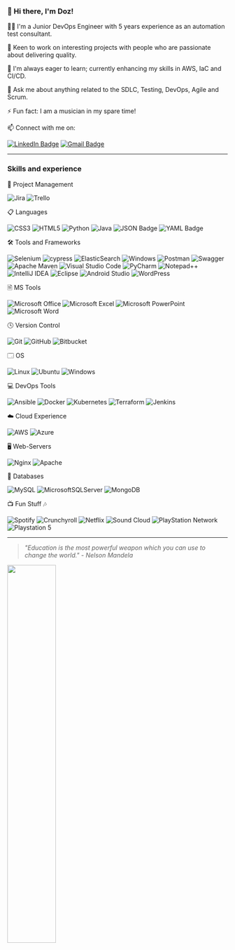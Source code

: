 ### 👋 Hi there, I'm Doz!

👨‍💻 I'm a Junior DevOps Engineer with 5 years experience as an automation test consultant.

🔭 Keen to work on interesting projects with people who are passionate about delivering quality.

🌱 I'm always eager to learn; currently enhancing my skills in AWS, IaC and CI/CD.

💬 Ask me about anything related to the SDLC, Testing, DevOps, Agile and Scrum.

⚡ Fun fact: I am a musician in my spare time!

📫 Connect with me on:

  [![LinkedIn Badge](https://img.shields.io/badge/LinkedIn-0A66C2?logo=linkedin&logoColor=fff&style=plastic)](https://www.linkedin.com/in/chiedozie-chukwurah-6a6851a0/)
  [![Gmail Badge](https://img.shields.io/badge/Gmail-EA4335?logo=gmail&logoColor=fff&style=plastic)](mailto:chukwurahdc@gmail.com)
  
---

### Skills and experience

🚀 Project Management

![Jira](https://img.shields.io/badge/jira-%230A0FFF.svg?style=plastic&logo=jira&logoColor=white)
![Trello](https://img.shields.io/badge/Trello-%23026AA7.svg?style=plastic&logo=Trello&logoColor=white)

📋 Languages 

![CSS3](https://img.shields.io/badge/css3-%231572B6.svg?style=plastic&logo=css3&logoColor=white)
![HTML5](https://img.shields.io/badge/html5-%23E34F26.svg?style=plastic&logo=html5&logoColor=white)
![Python](https://img.shields.io/badge/python-3670A0?style=plastic&logo=python&logoColor=ffdd54)
![Java](https://img.shields.io/badge/java-%23ED8B00.svg?style=plastic&logo=openjdk&logoColor=white)
![JSON Badge](https://img.shields.io/badge/JSON-000?logo=json&logoColor=fff&style=plastic)
![YAML Badge](https://img.shields.io/badge/YAML-CB171E?logo=yaml&logoColor=fff&style=plastic)

🛠️ Tools and Frameworks

![Selenium](https://img.shields.io/badge/-selenium-%43B02A?style=plastic&logo=selenium&logoColor=white)
![cypress](https://img.shields.io/badge/-cypress-%23E5E5E5?style=plastic&logo=cypress&logoColor=058a5e)
![ElasticSearch](https://img.shields.io/badge/-ElasticSearch-005571?style=plastic&logo=elasticsearch)
![Windows](https://img.shields.io/badge/Windows-0078D6?style=plastic&logo=windows&logoColor=white)
![Postman](https://img.shields.io/badge/Postman-FF6C37?style=plastic&logo=postman&logoColor=white)
![Swagger](https://img.shields.io/badge/-Swagger-%23Clojure?style=plastic&logo=swagger&logoColor=white)
![Apache Maven](https://img.shields.io/badge/Apache%20Maven-C71A36?style=plastic&logo=Apache%20Maven&logoColor=white)
![Visual Studio Code](https://img.shields.io/badge/Visual%20Studio%20Code-0078d7.svg?style=plastic&logo=visual-studio-code&logoColor=white)
![PyCharm](https://img.shields.io/badge/pycharm-143?style=plastic&logo=pycharm&logoColor=black&color=black&labelColor=green)
![Notepad++](https://img.shields.io/badge/Notepad++-90E59A.svg?style=plastic&logo=notepad%2b%2b&logoColor=black)
![IntelliJ IDEA](https://img.shields.io/badge/IntelliJIDEA-000000.svg?style=plastic&logo=intellij-idea&logoColor=white)
![Eclipse](https://img.shields.io/badge/Eclipse-FE7A16.svg?style=plastic&logo=Eclipse&logoColor=white)
![Android Studio](https://img.shields.io/badge/Android%20Studio-3DDC84.svg?style=plastic&logo=android-studio&logoColor=white)
![WordPress](https://img.shields.io/badge/WordPress-%23117AC9.svg?style=plastic&logo=WordPress&logoColor=white)

🗎 MS Tools

![Microsoft Office](https://img.shields.io/badge/Microsoft_Office-D83B01?style=plastic&logo=microsoft-office&logoColor=white)
![Microsoft Excel](https://img.shields.io/badge/Microsoft_Excel-217346?style=plastic&logo=microsoft-excel&logoColor=white)
![Microsoft PowerPoint](https://img.shields.io/badge/Microsoft_PowerPoint-B7472A?style=plastic&logo=microsoft-powerpoint&logoColor=white)
![Microsoft Word](https://img.shields.io/badge/Microsoft_Word-2B579A?style=plastic&logo=microsoft-word&logoColor=white)

🕓  Version Control 

![Git](https://img.shields.io/badge/git-%23F05033.svg?style=plastic&logo=git&logoColor=white)
![GitHub](https://img.shields.io/badge/github-%23121011.svg?style=plastic&logo=github&logoColor=white)
![Bitbucket](https://img.shields.io/badge/bitbucket-%230047B3.svg?style=plastic&logo=bitbucket&logoColor=white)

🗔 OS

![Linux](https://img.shields.io/badge/Linux-FCC624?style=plastic&logo=linux&logoColor=black)
![Ubuntu](https://img.shields.io/badge/Ubuntu-E95420?style=plastic&logo=ubuntu&logoColor=white)
![Windows](https://img.shields.io/badge/Windows-0078D6?style=plastic&logo=windows&logoColor=white)

💻 DevOps Tools

![Ansible](https://img.shields.io/badge/ansible-%231A1918.svg?style=plastic&logo=ansible&logoColor=white)
![Docker](https://img.shields.io/badge/docker-%230db7ed.svg?style=plastic&logo=docker&logoColor=white)
![Kubernetes](https://img.shields.io/badge/kubernetes-%23326ce5.svg?style=plastic&logo=kubernetes&logoColor=white)
![Terraform](https://img.shields.io/badge/terraform-%235835CC.svg?style=plastic&logo=terraform&logoColor=white)
![Jenkins](https://img.shields.io/badge/jenkins-%232C5263.svg?style=plastic&logo=jenkins&logoColor=white)

☁️ Cloud Experience

![AWS](https://img.shields.io/badge/AWS-%23FF9900.svg?style=plastic&logo=amazon-aws&logoColor=white)
![Azure](https://img.shields.io/badge/azure-%230072C6.svg?style=plastic&logo=microsoftazure&logoColor=white)

🖥️ Web-Servers

![Nginx](https://img.shields.io/badge/nginx-%23009639.svg?style=plastic&logo=nginx&logoColor=white)
![Apache](https://img.shields.io/badge/apache-%23D42029.svg?style=plastic&logo=apache&logoColor=white)

💾 Databases 

![MySQL](https://img.shields.io/badge/mysql-%2300f.svg?style=plastic&logo=mysql&logoColor=white)
![MicrosoftSQLServer](https://img.shields.io/badge/Microsoft%20SQL%20Sever-CC2927?style=plastic&logo=microsoft%20sql%20server&logoColor=white)
![MongoDB](https://img.shields.io/badge/MongoDB-%234ea94b.svg?style=plastic&logo=mongodb&logoColor=white)


📺 Fun Stuff 🎶 

![Spotify](https://img.shields.io/badge/Spotify-1ED760?style=plastic&logo=spotify&logoColor=white)
![Crunchyroll](https://img.shields.io/badge/Crunchyroll-F47521?style=plastic&logo=crunchyroll&logoColor=white)
![Netflix](https://img.shields.io/badge/Netflix-E50914?style=plastic&logo=netflix&logoColor=white)
![Sound Cloud](https://img.shields.io/badge/sound%20cloud-FF5500?style=plastic&logo=soundcloud&logoColor=white)
![PlayStation Network](https://img.shields.io/badge/PSN-%230070D1.svg?style=plastic&logo=Playstation&logoColor=white)
![Playstation 5](https://img.shields.io/badge/Playstation%205-003791?style=plastic&logo=playstation-5&logoColor=white)

---

> *"Education is the most powerful weapon which you can use to change the world." - Nelson Mandela*
  
<img align="left" width="47%" src="https://github-readme-stats.vercel.app/api?username=doz-chukwurah&theme=tokyonight" />


<!--
**dchukwurah/dchukwurah** is a ✨ _special_ ✨ repository because its `README.md` (this file) appears on your GitHub profile.

Here are some ideas to get you started:

- 🔭 I’m currently working on ...
- 🌱 I’m currently learning ...
- 👯 I’m looking to collaborate on ...
- 🤔 I’m looking for help with ...
- 💬 Ask me about ...
- 📫 How to reach me: ...
- 😄 Pronouns: ...
- ⚡ Fun fact: ...
-->
